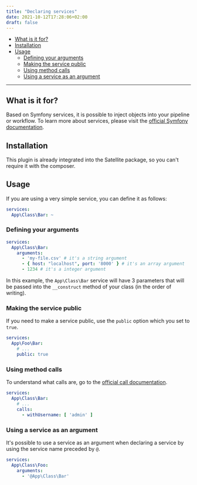 ```yaml
---
title: "Declaring services"
date: 2021-10-12T17:28:06+02:00
draft: false
---
```


- [What is it for?](#what-is-it-for)
- [Installation](#installation)
- [Usage](#usage)
  - [Defining your arguments](#defining-your-arguments)
  - [Making the service public](#making-the-service-public)
  - [Using method calls](#using-method-calls)
  - [Using a service as an argument](#using-a-service-as-an-argument)

---

## What is it for?

Based on Symfony services, it is possible to inject objects into your pipeline or workflow.
To learn more about services, please visit the
[official Symfony documentation](https://symfony.com/doc/current/service_container.html).

## Installation

This plugin is already integrated into the Satellite package, so you can't require it with the composer.

## Usage

If you are using a very simple service, you can define it as follows:

```yaml
services:
  App\Class\Bar: ~
```

### Defining your arguments

```yaml
services:
  App\Class\Bar:
    arguments:
      - 'my-file.csv' # it's a string argument
      - { host: "localhost", port: '8000' } # it's an array argument
      - 1234 # it's a integer argument
```

In this example, the `App\Class\Bar` service will have 3 parameters that will be passed into the 
`__construct` method of your class (in the order of writing).

### Making the service public

If you need to make a service public, use the `public` option which you set to `true`.

```yaml
services:
  App\Foo\Bar:
    # ...
    public: true
```

### Using method calls

To understand what calls are, go to the [official call documentation](https://symfony.com/doc/current/service_container/calls.html).

```yaml
services:
  App\Class\Bar:
    # ...
    calls:
      - withUsername: [ 'admin' ]
```

### Using a service as an argument

It's possible to use a service as an argument when declaring a service by using the service name preceded by `@`.

```yaml
services:
  App\Class\Foo:
    arguments:
      - '@App\Class\Bar'
```
